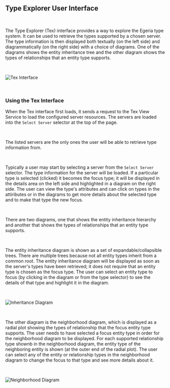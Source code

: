 ## Type Explorer User Interface

&nbsp;

The Type Explorer (Tex) interface provides a way to explore the Egeria type system. It can be used to retrieve the types supported by a chosen server. The type information is then displayed both textually (on the left side) and diagrammatically (on the right side) with a choice of diagrams. One of the diagrams shows the entity inheritance tree and the other diagram shows the types of relationships that an entity type supports.

&nbsp;

![Tex Interface](image1)

&nbsp;

### Using the Tex Interface
When the Tex interface first loads, it sends a request to the Tex View Service to load the configured server resources. The servers are loaded into the `Select Server` selector at the top of the page. 

&nbsp;

The listed servers are the only ones the user will be able to retrieve type information from.

&nbsp;

Typically a user may start by selecting a server from the `Select Server` selector. The type information for the server will be loaded. If a particular type is selected (clicked) it becomes the focus type; it will be displayed in the details area on the left side and highlighted in a diagram on the right side. The user can view the type's attributes and can click on types in the attiributes or in the diagrams to get more details about the selected type and to make that type the new focus.

&nbsp;

There are two diagrams, one that shows the entity inheritance hierarchy and another that shows the types of relationships that an entity type supports.

&nbsp;

The entity inheritance diagram is shown as a set of expandable/collapsible trees. There are multiple trees because not all entity types inherit from a common root. The entity inheritance diagram will be displayed as soon as the server's types have been retrieved; it does not require that an entity type is chosen as the focus type. The user can select an entity type to focus (by clicking in the diagram or from the type selector) to see the details of that type and highlight it in the diagram.

&nbsp;

![Inheritance Diagram](image2)

&nbsp;

The other diagram is the neighborhood diagram, which is displayed as a radial plot showing the types of relationship that the focus entity type supports. The user needs to have selected a focus entity type in order for the neighborhood diagram to be displayed. For each supported relationship type shownb in the neighborhood diagram, the entity type of the neighboring entity is shown (at the outer end of the radial plot). The user can select any of the entity or relationship types in the neighborhood diagram to change the focus to that type and see more details about it.

&nbsp;

![Neighborhood Diagram](image3)

